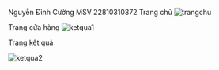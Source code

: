 Nguyễn Đình Cường 
MSV 22810310372
Trang chủ
![trangchu](https://github.com/user-attachments/assets/db382dac-e9b7-4c0f-be61-b6ea6ed02875)

Trang cửa hàng
![ketqua1](https://github.com/user-attachments/assets/a2bb50f5-21d2-4cc8-8c31-5a4ea6637ee5)

Trang kết quả

![ketqua2](https://github.com/user-attachments/assets/86e8a16d-5302-40f4-9d6d-c7d94a2687bd)
